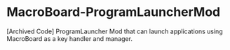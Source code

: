 # MacroBoard-ProgramLauncherMod

[Archived Code] ProgramLauncher Mod that can launch applications using MacroBoard as a key handler and manager.